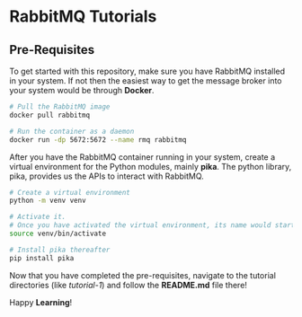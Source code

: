 # RabbitMQ Tutorials

## Pre-Requisites

To get started with this repository, make sure you have RabbitMQ installed in your system. If not then the easiest way to get the message broker into your system would be through **Docker**. 

```bash
# Pull the RabbitMQ image
docker pull rabbitmq

# Run the container as a daemon
docker run -dp 5672:5672 --name rmq rabbitmq
```

After you have the RabbitMQ container running in your system, create a virtual environment for the Python modules, mainly **pika**. The python library, pika, provides us the APIs to interact with RabbitMQ.

```bash
# Create a virtual environment
python -m venv venv

# Activate it. 
# Once you have activated the virtual environment, its name would start to appear in your terminal like (venv) 
source venv/bin/activate

# Install pika thereafter
pip install pika
```

Now that you have completed the pre-requisites, navigate to the tutorial directories (like _tutorial-1_) and follow the **README.md** file there!

Happy **Learning**!